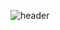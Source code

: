 ![header](https://capsule-render.vercel.app/api?type=waving&color=auto&height=300&section=header&text=Welcome%20to%20InMerchant's%20GitHub&fontSize=90)

<!--
**InMerchant/InMerchant** is a ✨ _special_ ✨ repository because its `README.md` (this file) appears on your GitHub profile.

Here are some ideas to get you started:

- 🔭 I’m currently working on ...
- 🌱 I’m currently learning ...
- 👯 I’m looking to collaborate on ...
- 🤔 I’m looking for help with ...
- 💬 Ask me about ...
- 📫 How to reach me: ...
- 😄 Pronouns: ...
- ⚡ Fun fact: ...
-->
